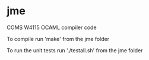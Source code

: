 jme
===

COMS W4115 OCAML compiler code

To compile run 'make' from the jme folder

To run the unit tests run './testall.sh' from the jme folder
